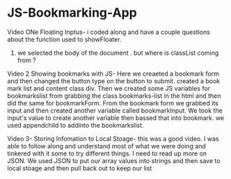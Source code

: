 # JS-Bookmarking-App
 
Video ONe  Floating Inptus- i coded along and have a couple questions about the function used to showFloater.
1. we selected the body of the document . but where is classList coming from ?

Video 2 Showing bookmarks with JS-
Here we creaeted a bookmark form and then changed the button type on the button to submit. created a book mark list and content class div.
Then we created some JS variables for bookmarkslist from grabbing the class bookmarks-list in the html and then did the same for bookmarkForm. From the bookmark form we grabbed its input and then created another variable called bookmarkInput. We took the input's value to create another variable then bassed that into bookmark.  we used appendchild to addinto the bookmarkslist. 

Video 3- Storing Infomation to Local Stoage- 
this was a good video. I was able to follow along and understand most of what we were doing and tinkered with it some to try different things. I need to read up more on JSON. We used JSON to put our array values into strings and then save to local stoage and then pull back out to keep our list 
